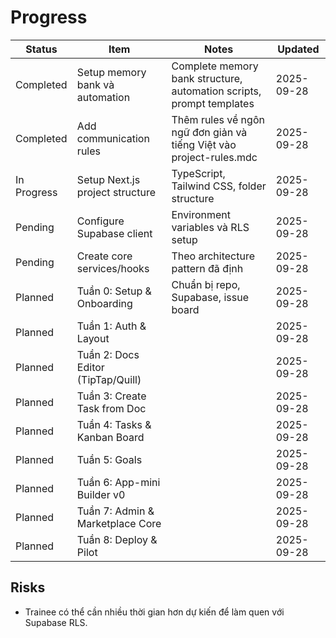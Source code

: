 # Progress
| Status      | Item                                  | Notes                                    | Updated     |
|-------------|---------------------------------------|------------------------------------------|-------------|
| Completed   | Setup memory bank và automation       | Complete memory bank structure, automation scripts, prompt templates | 2025-09-28  |
| Completed   | Add communication rules              | Thêm rules về ngôn ngữ đơn giản và tiếng Việt vào project-rules.mdc | 2025-09-28  |
| In Progress | Setup Next.js project structure       | TypeScript, Tailwind CSS, folder structure | 2025-09-28  |
| Pending     | Configure Supabase client             | Environment variables và RLS setup       | 2025-09-28  |
| Pending     | Create core services/hooks            | Theo architecture pattern đã định        | 2025-09-28  |
| Planned     | Tuần 0: Setup & Onboarding            | Chuẩn bị repo, Supabase, issue board     | 2025-09-28  |
| Planned     | Tuần 1: Auth & Layout                 |                                          | 2025-09-28  |
| Planned     | Tuần 2: Docs Editor (TipTap/Quill)    |                                          | 2025-09-28  |
| Planned     | Tuần 3: Create Task from Doc          |                                          | 2025-09-28  |
| Planned     | Tuần 4: Tasks & Kanban Board          |                                          | 2025-09-28  |
| Planned     | Tuần 5: Goals                         |                                          | 2025-09-28  |
| Planned     | Tuần 6: App-mini Builder v0           |                                          | 2025-09-28  |
| Planned     | Tuần 7: Admin & Marketplace Core      |                                          | 2025-09-28  |
| Planned     | Tuần 8: Deploy & Pilot                |                                          | 2025-09-28  |

## Risks
- Trainee có thể cần nhiều thời gian hơn dự kiến để làm quen với Supabase RLS.